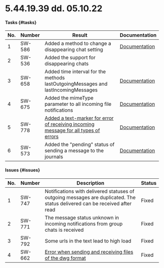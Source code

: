 # 5.44.19.39 dd. 05.10.22

#### Tasks {#tasks}

No. | Number | Result | Documentation
----- | ----- | ----- | -----
1 | SW-586 | Added a method to change a disappearing chat setting | [Documentation](/../docs/api/service/SetDisappearingChat/)
2 | SW-536 | Added the support for disappearing chats | 
3 | SW-658 | Added time interval for the methods lastOutgoingMessages and lastIncomingMessages | [Documentation](/../docs/api/journals/) 
4 | SW-675 | Added the mimeType parameter to all incoming file notifications | [Documentation](/../docs/api/receiving/notifications-format/incoming-message/ImageMessage)
5 | SW-778 | [Added a text-marker for error of receiving incoming message for all types of errors](https://github.com/green-api/docs/issues/33) | [Documentation](/../docs/api/common-errors/)
6 | SW-573 | Added the "pending" status of sending a message to the journals | [Documentation](/../docs/api/journals/LastOutgoingMessages/)


#### Issues {#issues}

No. | Number | Description | Status
----- | ----- | ----- | -----
1| SW-747 | Notifications with delivered statuses of outgoing messages are duplicated. The status delivered can be received after read | Fixed
2| SW-771 | The message status unknown in incoming notifications from group chats is received | Fixed
3| SW-792 | Some urls in the text lead to high load | Fixed
4| SW-662 | [Error when sending and receiving files of the dwg format](https://github.com/green-api/docs/issues/57) | Fixed

